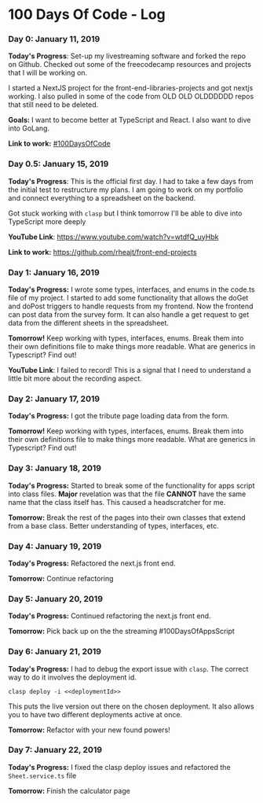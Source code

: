 # 100 Days Of Code - Log

### Day 0: January 11, 2019

**Today's Progress**: Set-up my livestreaming software and forked the repo on Github. Checked out some of the freecodecamp resources and projects that I will be working on.

I started a NextJS project for the front-end-libraries-projects and got nextjs working. I also pulled in some of the code from OLD OLD OLDDDDDD repos that still need to be deleted.

**Goals:** I want to become better at TypeScript and React. I also want to dive into GoLang.

**Link to work:** [#100DaysOfCode](https://github.com/rheajt/100-days-of-code)

### Day 0.5: January 15, 2019

**Today's Progress**: This is the official first day. I had to take a few days from the initial test to restructure my plans. I am going to work on my portfolio and connect everything to a spreadsheet on the backend.

Got stuck working with `clasp` but I think tomorrow I'll be able to dive into TypeScript more deeply

**YouTube Link**: https://www.youtube.com/watch?v=wtdfQ_uyHbk

**Link to work:** https://github.com/rheajt/front-end-projects

### Day 1: January 16, 2019

**Today's Progress:** I wrote some types, interfaces, and enums in the code.ts file of my project. I started to add some functionality that allows the doGet and doPost triggers to handle requests from my frontend. Now the frontend can post data from the survey form. It can also handle a get request to get data from the different sheets in the spreadsheet.

**Tomorrow!** Keep working with types, interfaces, enums. Break them into their own definitions file to make things more readable. What are generics in Typescript? Find out!

**YouTube Link**: I failed to record! This is a signal that I need to understand a little bit more about the recording aspect.

### Day 2: January 17, 2019

**Today's Progress:** I got the tribute page loading data from the form.

**Tomorrow!** Keep working with types, interfaces, enums. Break them into their own definitions file to make things more readable. What are generics in Typescript? Find out!

### Day 3: January 18, 2019

**Today's Progress:** Started to break some of the functionality for apps script into class files. **Major** revelation was that the file **CANNOT** have the same name that the class itself has. This caused a headscratcher for me.

**Tomorrow:** Break the rest of the pages into their own classes that extend from a base class. Better understanding of types, interfaces, etc.

### Day 4: January 19, 2019

**Today's Progress:** Refactored the next.js front end.

**Tomorrow:** Continue refactoring

### Day 5: January 20, 2019

**Today's Progress:** Continued refactoring the next.js front end.

**Tomorrow:** Pick back up on the the streaming #100DaysOfAppsScript

### Day 6: January 21, 2019

**Today's Progress:** I had to debug the export issue with `clasp`. The correct way to do it involves the deployment id.

`clasp deploy -i <<deploymentId>>`

This puts the live version out there on the chosen deployment. It also allows you to have two different deployments active at once.

**Tomorrow:** Refactor with your new found powers!

### Day 7: January 22, 2019

**Today's Progress:** I fixed the clasp deploy issues and refactored the `Sheet.service.ts` file

**Tomorrow:** Finish the calculator page
